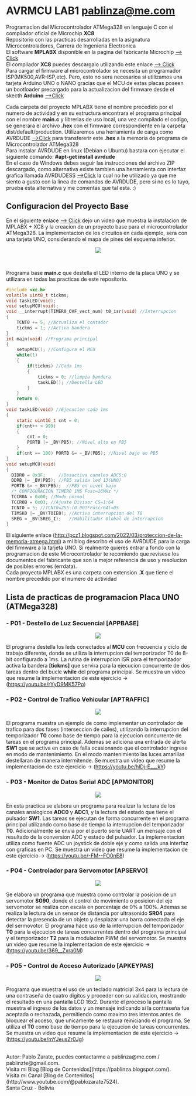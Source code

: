 # AVRMCU LAB1 pablinza@me.com
Programacion del Microcontrolador ATMega328 en lenguaje C con el compilador oficial de Microchip __XC8__ <br />
Repositorio con las practicas desarrolladas en la asignatura Microcontroladores, Carrera de Ingenieria Electronica <br />
El software __MPLABX__ disponible en la pagina del fabricante Microchip [ --> Click](https://ww1.microchip.com/downloads/aemDocuments/documents/DEV/ProductDocuments/SoftwareTools/MPLABX-v6.20-windows-installer.exe?authuser=0) <br />
El compilador __XC8__ puedes descargalo utilizando este enlace [ --> Click](https://ww1.microchip.com/downloads/aemDocuments/documents/DEV/ProductDocuments/SoftwareTools/xc8-v2.50-full-install-windows-x64-installer.exe?authuser=0) <br />
Para cargar el firmware al microcontrolador se necesita un programador ISP(MK500,AVR-ISP,etc). Pero, esto no sera necesarioa si utilizamos una tarjeta Arduino UNO o NANO gracias que el MCU de estas placas  poseen un bootloader precargado para la actualizacion del firmware desde el skecth __Arduino__ [ -->Click](https://www.arduino.cc/en/software/) <br />

Cada carpeta del proyecto MPLABX tiene el nombre precedido por el numero de actividad y en su estructura encontrara el programa principal con el nombre __main.c__ y librerias de uso local, una vez compilado el codigo, se generara el archivo __.hex__ con el firmware correspondiente en la carpeta dist/default/production. Utilizaremos una herramienta de carga como AVRDUDE [-->Click](https://github.com/avrdudes/avrdude) para transfererir este __.hex__ a la memoria de programa de Microcontrolador ATMega328 <br />
Para instalar AVRDUDE en linux (Debian o Ubuntu) bastara con ejecutar el siguiente comando: __#apt-get install avrdude__ <br /> 
En el caso de Windows debes seguir las instrucciones del archivo ZIP descargado, como alternativa existe tambien una herramienta con interfaz grafica llamada AVRDUDESS [-->Click](https://github.com/ZakKemble/AVRDUDESS) la cual no he utilizado ya que me siento a gusto con la linea de comandos de AVRDUDE, pero si no es lo tuyo, prueba esta alternativa y me comentas que tal esta. :) <br />


## Configuracion del Proyecto Base
En el siguiente enlace [--> Click](https://www.youtube.com/watch?v=hmUjBX4lj0o) dejo un video que muestra la instalacion de MPLABX + XC8 y la creacion de un proyecto base para el microcontrolador ATMega328. La implementacion de los circuitos en cada ejemplo, sera con una tarjeta UNO, considerando el mapa de pines del esquema inferior. 
<p align="center">
  <img src="/avruno.png"></img>
</p> <br />

Programa base __main.c__ que destella el LED interno de la placa UNO y se utilizara en todas las practicas de este repositorio.

```c
#include <xc.h>
volatile uint8_t tickms;
void taskLED(void);
void setupMCU(void);
void __interrupt(TIMER0_OVF_vect_num) t0_isr(void) //Interrupcion
{
    TCNT0 += 5; //Actualiza el contador
    tickms = 1; //Activa bandera
}
int main(void) //Programa principal
{
    setupMCU(); //Configura el MCU
    while(1)
    {
        if(tickms) //Cada 1ms
        {
            tickms = 0; //limpia bandera
            taskLED(); //Destella LED
        }
    }
    return 0;
}
void taskLED(void) //Ejecucion cada 1ms
{
    static uint16_t cnt = 0;
    if(cnt++ > 999)
    {
        cnt = 0;
        PORTB |= _BV(PB5); //Nivel alto en PB5
    }
    if(cnt == 100) PORTB &= ~_BV(PB5); //Nivel bajo en PB5
}
void setupMCU(void)
{
  DIDR0 = 0x3F;     //Desactiva canales ADC5:0
  DDRB |= _BV(PB5); //PB5 salida led 13(UNO) 
  PORTB &= ~_BV(PB5);  //PB5 en nivel bajo
  /* CONFIGURACION TIMER0 1MS Fosc=16MHz */
  TCCR0A = 0x00; //Modo normal
  TCCR0B = 0x03; //Ajuste Divisor CS=1:64 
  TCNT0 = 5; //TCNT0=255-(0.001*Fosc/64)=05
  TIMSK0 |= _BV(TOIE0); //Activa interrupcion del T0
  SREG = _BV(SREG_I);   //Habilitador Global de interrupcion  
}
```

El siguiente enlace (http://pcz1.blogspot.com/2022/03/proteccion-de-la-memoria-atmega.html) a mi blog describo el uso de AVRDUDE para la carga del firmware a la tarjeta UNO. Si realmente quieres entrar a fondo con la programacion de este Microcontrolador te recomiendo que revisese los documentos del fabricante que son la mejor referencia de uso y resolucion de posibles errores (errdata). <br />
Cada proyecto MPLABX es una carpeta con extension __.X__ que tiene el nombre precedido por el numero de actividad <br />

## Lista de practicas de programacion Placa UNO (ATMega328)
### - P01 - Destello de Luz Secuencial   [APPBASE]
  <p align="center">
  <img src="/images/ap1schm.png"></img> </p>

El programa destella los leds conectados al __MCU__ con frecuencia y ciclo de trabajo diferente, donde se utiliza la interrupcion del temporizador T0 de 8-bit configurado a 1ms. La rutina de interrupcion ISR para el temporizador activa la bandera __[tickms]__ que servira para la ejecucion concurrente de dos tareas dentro del bucle __while__ del programa principal. Se muestra un video que resume la implementacion de este ejercicio -> (https://youtu.be/rYyD9MK57Po)

### - P02 - Control de Trafico Vehicular [APTRAFFIC]
<p align="center">
  <img src="/images/ap2schm.png"></img> </p>

El programa muestra un ejemplo de como implementar un controlador de trafico para dos fases (interseccion de calles), utilizando la interrupcion del temporizador __T0__ como base de tiempo para la ejecucion concurrente de tareas en el programa principal. Ademas se adiciona una entrada de alerta __SW1__ que se activa en caso de falla ocasionando que el controlador ingrese en modo de mantenimiento. En el modo mantenimiento las luces amarillas destellaran de manera intermitende. Se muestra un video que resume la implementacion de este ejercicio -> (https://youtu.be/hlDj-E___kY)

### - P03 - Monitor de Datos Serial ADC  [APMONITOR]
<p align="center">
  <img src="/images/ap3schm.png"></img> </p>
  
En esta practica se elabora un programa para realizar la lectura de los canales analogicos __ADC0__ y __ADC1__, y la lectura del estado que tiene el pulsador __SW1__. Las tareas se ejecutan de forma concurrente en el programa principal utilizando como base de tiempo la interrupcion del temporizador __T0__. Adicionalmente se envia por el puerto serie UART un mensaje con el resultado de la conversion ADC y estado del pulsador. La implementacion utiliza como fuente ADC un joystick de doble eje y como salida una interfaz con graficas en PC. Se muestra un video que resume la implementacion de este ejercicio -> (https://youtu.be/-FM--FO0nE8)

### - P04 - Controlador para Servomotor  [APSERVO]
<p align="center">
  <img src="/images/ap4schm.png"></img>
</p>

Se elabora un programa que muestra como controlar la posicion de un servomotor __SG90__, donde el control de movimiento o posicion del eje servomotor se realiza con escala en porcentaje de 0% a 100%. Ademas se realiza la lectura de un sensor de distancia por ultrasonido __SR04__ para detectar la presencia de un objeto y desplazar una barra conectada el eje del sermovotor. El programa hace uso de la interrupcion del temporizador __T0__ para la ejecucion de tareas concurrentes dentro del programa principal y el temporizador __T2__ para la modulacion PWM del servomotor. Se muestra un video que resume la implementacion de este ejercicio -> (https://youtu.be/369__Zxra0M)

### - P05 - Control de Acceso Autorizado [APKEYPAS]
<p align="center">
  <img src="/images/ap5schm.png"></img>
</p>

Programa que muestra el uso de un teclado matricial 3x4 para la lectura de una contraseña de cuatro digitos y proceder con su validacion, mostrando el resultado en una pantalla LCD 16x2. Durante el proceso la pantalla muestra el ingreso de los datos y un mensaje indicando si la contraseña fue aceptada o rechazada, permitiendo como maximo tres intentos antes de bloquear el acceso, que unicamente se restaura reiniciando el programa. Se utiliza el __T0__ como base de tiempo para la ejecucion de tareas concurrentes. Se muestra un video que resume la implementacion de este ejercicio -> (https://youtu.be/mYJeusZr0Jg)

 <br />
Autor: Pablo Zarate, puedes contactarme a pablinza@me.com / pablinzte@gmail.com.  <br />
Visita mi Blog  [Blog de Contenidos](https://pablinza.blogspot.com/). <br />
Visita mi Canal [Blog de Contenidos](http://www.youtube.com/@pablozarate7524). <br />
Santa Cruz - Bolivia 
<br clear="left"/>
